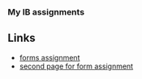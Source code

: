### My IB assignments


## Links

- [forms assignment](home.html)
- [second page for form assignment](manu.html)
